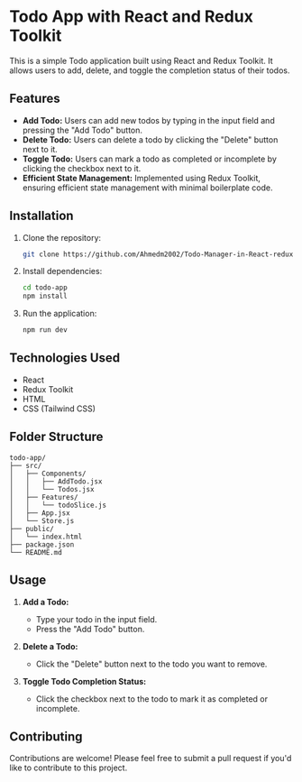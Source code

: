 # Todo App with React and Redux Toolkit

This is a simple Todo application built using React and Redux Toolkit. It allows users to add, delete, and toggle the completion status of their todos.

## Features

- **Add Todo:** Users can add new todos by typing in the input field and pressing the "Add Todo" button.
- **Delete Todo:** Users can delete a todo by clicking the "Delete" button next to it.
- **Toggle Todo:** Users can mark a todo as completed or incomplete by clicking the checkbox next to it.
- **Efficient State Management:** Implemented using Redux Toolkit, ensuring efficient state management with minimal boilerplate code.

## Installation

1. Clone the repository:

   ```bash
   git clone https://github.com/Ahmedm2002/Todo-Manager-in-React-redux-toolkit
   ```

2. Install dependencies:

   ```bash
   cd todo-app
   npm install
   ```

3. Run the application:

   ```bash
   npm run dev
   ```

## Technologies Used

- React
- Redux Toolkit
- HTML
- CSS (Tailwind CSS)

## Folder Structure

```
todo-app/
├── src/
│   ├── Components/
│   │   ├── AddTodo.jsx
│   │   └── Todos.jsx
│   ├── Features/
│   │   └── todoSlice.js
│   ├── App.jsx
│   └── Store.js
├── public/
│   └── index.html
├── package.json
└── README.md
```

## Usage

1. **Add a Todo:**

   - Type your todo in the input field.
   - Press the "Add Todo" button.

2. **Delete a Todo:**

   - Click the "Delete" button next to the todo you want to remove.

3. **Toggle Todo Completion Status:**

   - Click the checkbox next to the todo to mark it as completed or incomplete.

## Contributing

Contributions are welcome! Please feel free to submit a pull request if you'd like to contribute to this project.
```
